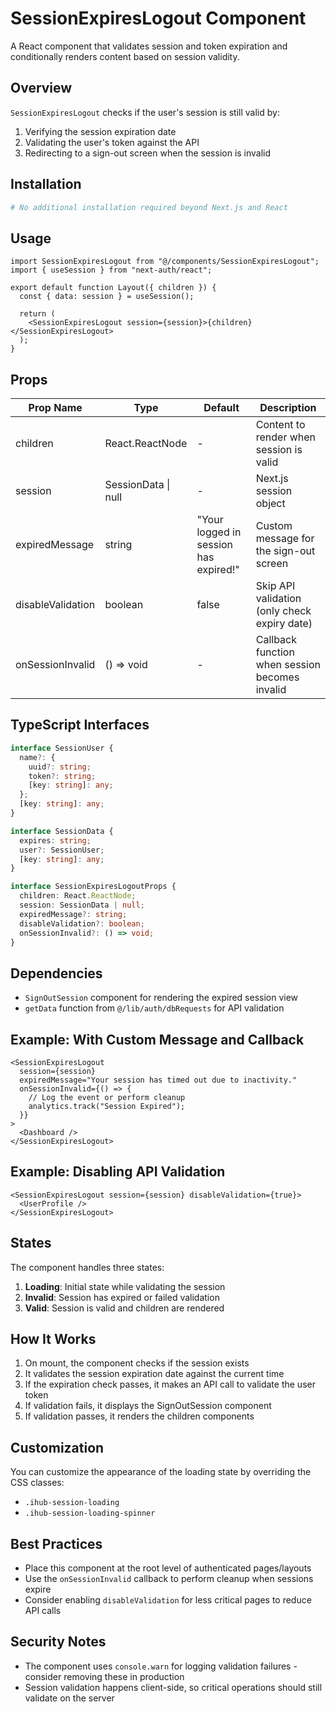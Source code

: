 # SessionExpiresLogout Component

A React component that validates session and token expiration and conditionally renders content based on session validity.

## Overview

`SessionExpiresLogout` checks if the user's session is still valid by:

1. Verifying the session expiration date
2. Validating the user's token against the API
3. Redirecting to a sign-out screen when the session is invalid

## Installation

```bash
# No additional installation required beyond Next.js and React
```

## Usage

```tsx
import SessionExpiresLogout from "@/components/SessionExpiresLogout";
import { useSession } from "next-auth/react";

export default function Layout({ children }) {
  const { data: session } = useSession();

  return (
    <SessionExpiresLogout session={session}>{children}</SessionExpiresLogout>
  );
}
```

## Props

| Prop Name         | Type                | Default                               | Description                                    |
| ----------------- | ------------------- | ------------------------------------- | ---------------------------------------------- |
| children          | React.ReactNode     | -                                     | Content to render when session is valid        |
| session           | SessionData \| null | -                                     | Next.js session object                         |
| expiredMessage    | string              | "Your logged in session has expired!" | Custom message for the sign-out screen         |
| disableValidation | boolean             | false                                 | Skip API validation (only check expiry date)   |
| onSessionInvalid  | () => void          | -                                     | Callback function when session becomes invalid |

## TypeScript Interfaces

```typescript
interface SessionUser {
  name?: {
    uuid?: string;
    token?: string;
    [key: string]: any;
  };
  [key: string]: any;
}

interface SessionData {
  expires: string;
  user?: SessionUser;
  [key: string]: any;
}

interface SessionExpiresLogoutProps {
  children: React.ReactNode;
  session: SessionData | null;
  expiredMessage?: string;
  disableValidation?: boolean;
  onSessionInvalid?: () => void;
}
```

## Dependencies

- `SignOutSession` component for rendering the expired session view
- `getData` function from `@/lib/auth/dbRequests` for API validation

## Example: With Custom Message and Callback

```tsx
<SessionExpiresLogout
  session={session}
  expiredMessage="Your session has timed out due to inactivity."
  onSessionInvalid={() => {
    // Log the event or perform cleanup
    analytics.track("Session Expired");
  }}
>
  <Dashboard />
</SessionExpiresLogout>
```

## Example: Disabling API Validation

```tsx
<SessionExpiresLogout session={session} disableValidation={true}>
  <UserProfile />
</SessionExpiresLogout>
```

## States

The component handles three states:

1. **Loading**: Initial state while validating the session
2. **Invalid**: Session has expired or failed validation
3. **Valid**: Session is valid and children are rendered

## How It Works

1. On mount, the component checks if the session exists
2. It validates the session expiration date against the current time
3. If the expiration check passes, it makes an API call to validate the user token
4. If validation fails, it displays the SignOutSession component
5. If validation passes, it renders the children components

## Customization

You can customize the appearance of the loading state by overriding the CSS classes:

- `.ihub-session-loading`
- `.ihub-session-loading-spinner`

## Best Practices

- Place this component at the root level of authenticated pages/layouts
- Use the `onSessionInvalid` callback to perform cleanup when sessions expire
- Consider enabling `disableValidation` for less critical pages to reduce API calls

## Security Notes

- The component uses `console.warn` for logging validation failures - consider removing these in production
- Session validation happens client-side, so critical operations should still validate on the server

